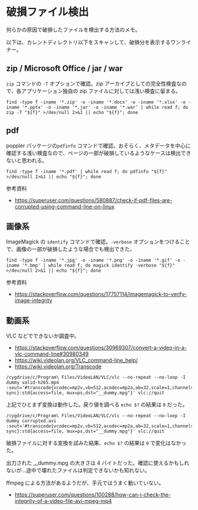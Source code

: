 # 破損ファイル検出

何らかの原因で破損したファイルを検出する方法のメモ。

以下は、カレントディレクトリ以下をスキャンして、破損分を表示するワンライナー。

## zip / Microsoft Office / jar / war

`zip` コマンドの `-T` オプションで確認。zip アーカイブとしての完全性検査なので、各アプリケーション独自の zip ファイルに対しては浅い検査に留まる。

```shell
find -type f -iname '*.zip' -o -iname '*.docx' -o -iname '*.xlsx' -o -iname '*.pptx' -o -iname '*.jar' -o -iname '*.war' | while read f; do zip -T "${f}" >/dev/null 2>&1 || echo "${f}"; done
```

## pdf

poppler パッケージの`pdfinfo` コマンドで確認。おそらく、メタデータを中心に確認する浅い検査なので、ページの一部が破損しているようなケースは検出できないと思われる。

```shell
find -type f -iname '*.pdf' | while read f; do pdfinfo "${f}" >/dev/null 2>&1 || echo "${f}"; done
```

参考資料

- https://superuser.com/questions/580887/check-if-pdf-files-are-corrupted-using-command-line-on-linux

## 画像系

ImageMagick の `identify` コマンドで確認。`-verbose` オプションをつけることで、画像の一部が破損したような場合でも検出できた。

```shell
find -type f -iname '*.jpg' -o -iname '*.png' -o -iname '*.gif' -o -iname '*.bmp' | while read f; do magick identify -verbose "${f}" >/dev/null 2>&1 || echo "${f}"; done
```

参考資料

- https://stackoverflow.com/questions/17757114/imagemagick-to-verify-image-integrity

## 動画系

VLC などでできないか調査中。

- https://stackoverflow.com/questions/30969307/convert-a-video-in-a-vlc-command-line#30980349
- https://wiki.videolan.org/VLC_command-line_help/
- https://wiki.videolan.org/Transcode

```shell
/cygdrive/c/Program\ Files/VideoLAN/VLC/vlc --no-repeat --no-loop -I dummy valid-h265.mp4 :sout='#transcode{vcodec=mp2v,vb=512,acodec=mp2a,ab=32,scale=1,channels=2,audio-sync}:std{access=file, mux=ps,dst="__dummy.mpg"}' vlc://quit
```

上記でひとまず変換は動作した。戻り値を調べる `echo $?` の結果は `0` だった。

```shell
/cygdrive/c/Program\ Files/VideoLAN/VLC/vlc --no-repeat --no-loop -I dummy corrupted.avi :sout='#transcode{vcodec=mp2v,vb=512,acodec=mp2a,ab=32,scale=1,channels=2,audio-sync}:std{access=file, mux=ps,dst="__dummy.mpg"}' vlc://quit
```

破損ファイルに対する変換を試みた結果、`echo $?` の結果は `0` で変化はなかった。

出力された __dummy.mpg の大きさは 4 バイトだった。確認に使えるかもしれないが…途中で壊れたファイルは判定できないかも知れない。



ffmpeg による方法があるようだが、手元ではうまく動いていない。

- https://superuser.com/questions/100288/how-can-i-check-the-integrity-of-a-video-file-avi-mpeg-mp4

